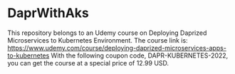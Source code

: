 # DaprWithAks
This repository belongs to an Udemy course on Deploying Daprized Microservices to Kubernetes Environment.
The course link is:
https://www.udemy.com/course/deploying-daprized-microservices-apps-to-kubernetes
With the following coupon code, DAPR-KUBERNETES-2022, you can get the course at a special price of 12.99 USD. 
